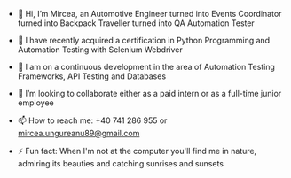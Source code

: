 - 👋 Hi, I’m Mircea, an Automotive Engineer turned into Events Coordinator turned into Backpack Traveller turned into QA Automation Tester
  
- 🌱 I have recently acquired a certification in Python Programming and Automation Testing with Selenium Webdriver
- 👀 I am on a continuous development in the area of Automation Testing Frameworks, API Testing and Databases 
- 💞️ I’m looking to collaborate either as a paid intern or as a full-time junior employee

  
- 📫 How to reach me: +40 741 286 955  or  mircea.ungureanu89@gmail.com

- ⚡ Fun fact: When I'm not at the computer you'll find me in nature, admiring its beauties and catching sunrises and sunsets

<!---
MirceaUn/MirceaUn is a ✨ special ✨ repository because its `README.md` (this file) appears on your GitHub profile.
You can click the Preview link to take a look at your changes.
--->
